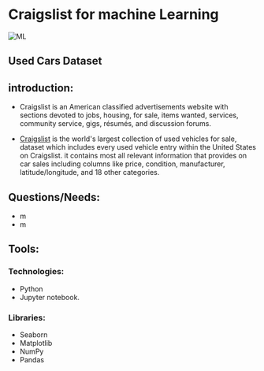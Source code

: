 # Craigslist for machine Learning
![ML](https://user-images.githubusercontent.com/63080488/143045439-98c98dd4-e505-4ada-a5e2-b8d67a62e955.jpeg)

## Used Cars Dataset
## introduction:
- Craigslist is an American classified advertisements website with sections devoted to jobs, housing, for sale, items wanted, services, community service, gigs, résumés, and discussion forums.

- [Craigslist](https://www.kaggle.com/austinreese/craigslist-carstrucks-data) is the world's largest collection of used vehicles for sale,  dataset which includes every used vehicle entry within the United States on Craigslist. it contains most all relevant information that provides on car sales including columns like price, condition, manufacturer, latitude/longitude, and 18 other categories.


## Questions/Needs:
- m
- m

## Tools:
### Technologies:
- Python
- Jupyter notebook.
### Libraries:
- Seaborn
- Matplotlib
- NumPy
- Pandas
